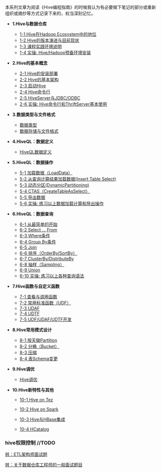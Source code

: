  本系列文章为阅读《Hive编程指南》的时候我认为有必要做下笔记的部分或重新组织或摘抄等方式记录下来的，权当深刻记忆。

- **1.Hive与数据仓库**
  - [1-1 Hive在Hadoop Ecosystem中的地位]()
  - [1-2 Hive的版本演进与目前现状]()
  - [1-3 课程实践环境说明]()
  - [1-4 实操: Hive/Hadoop预备环境安装]()
- **2.Hive的基本概念**

  - [2-1 Hive的安装部署]()
  - [2-2 Hive的基本架构]()
  - [2-3 启动Hive]()
  - [2-4 Hive命令行]()
  - [2-5 HiveServer与JDBC/ODBC]()
  - [2-6 实操: Hive命令行和ThriftServer基本使用]()
- **3.数据类型与文件格式**

  - [数据类型](hivedatatype.md)
  - [数据存储与文件格式](hivedatastorage.md)
- **4.HiveQL：数据定义**
  - [HiveQL数据定义](hiveoverview.md)
- **5.HiveQL：数据操作**
  - [5-1 加载数据（LoadData）]()
  - [5-2 从查询计算结果加载数据(Insert Table Select)]()
  - [5-3 动态分区(DynamicPartitioning)]()
  - [5-4 CTAS（CreateTableAsSelect）]()
  - [5-5 导出数据]()
  - [5-6 实操: 练习以上数据加载计算和导出操作]()
- **6.HiveQL：数据查询**
  - [6-1 从最简单的开始]()
  - [6-2 Select … From]()
  - [6-3 Where条件]()
  - [6-4 Group By条件]()
  - [6-5 Join]()
  - [6-6 排序（OrderBy/SortBy）]()
  - [6-7 ClusterBy/DistributeBy]()
  - [6-8 抽样（Sampling）]()
  - [6-9 Union]()
  - [6-10 实操: 练习以上各种查询语法]()
- **7.Hive函数与自定义函数**
  - [7-1 查看与调用函数]()
  - [7-2 常用标准函数（UDF）]()
  - [7-3 UDAF]()
  - [7-4 UDTF]()
  - [7-5 UDF/UDAF/UDTF开发]()
- **8.Hive常用模式设计**
  - [8-1 按天做Partition]()
  - [8-2 分桶（Bucket）]()
  - [8-3 压缩]()
  - [8-4 表Schema变更]()
- **9.Hive调优**
  - [Hive调优](hiveoptimizer.md)
- **10.Hive新特性与其他**
  - [10-1 Hive on Tez]()

  - [10-2 Hive on Spark]()

  - [10-3 Hive与HBase集成]()

  - [10-4 HCatalog]()

### hive权限控制 //TODO



[转：ETL架构师面试题](https://www.cnblogs.com/tmeily/p/4593700.html)

[转：关于数据仓库工程师的一般面试题目](https://blog.51cto.com/baoqiangwang/309755)